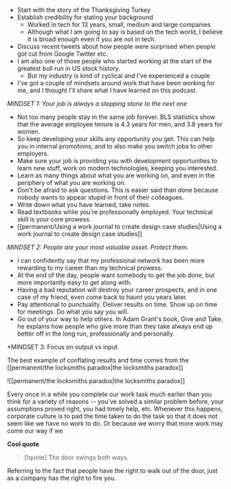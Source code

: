 
- Start with the story of the Thanksgiving Turkey
- Establish credibility for stating your background
	- Worked in tech for 13 years, small, medium and large companies
	- Although what I am going to say is based on the tech world, I believe it is broad enough even if you are not in tech.
- Discuss recent tweets about how people were surprised when people got cut from Google Twitter etc.
- I am also one of those people who started working at the start of the greatest bull run in US stock history.
	- But my industry is kind of cyclical and I've experienced a couple
- I've got a couple of mindsets around work that have been working for me, and I thought I'll share what I have learned on this podcast.

*MINDSET 1: Your job is always a stepping stone to the next one*

- Not too many people stay in the same job forever. BLS statistics show that the average employee tenure is 4.3 years for men, and 3.8 years for women.
- So keep developing your skills any opportunity you get. This can help you in internal promotions, and to also make you switch jobs to other employers.
- Make sure your job is providing you with development opportunities to learn new stuff, work on modern technologies, keeping you interested.
- Learn as many things about what you are working on, and even in the periphery of what you are working on.
- Don't be afraid to ask questions. This is easier said than done because nobody wants to appear stupid in front of their colleagues.
- Write down what you have learned, take notes.
- Read textbooks while you're professionally employed. Your technical skill is your core prowess. 
- [[permanent/Using a work journal to create design case studies|Using a work journal to create design case studies]]

*MINDSET 2:  People are your most valuable asset. Protect them.*

- I can confidently say that my professional network has been more rewarding to my career than my technical prowess. 
- At the end of the day, people want somebody to get the job done, but more importantly easy to get along with.
- Having a bad reputation will destroy your career prospects, and in one case of my friend, even come back to haunt you years later.
- Pay attentional to punctuality. Deliver results on time. Show up on time for meetings. Do what you say you will.
- Go out of your way to help others. In Adam Grant's book, Give and Take, he explains how people who give more than they take always end up better off in the long run, professionally and personally.

*MINDSET 3: Focus on output vs input

 The best example of conflating results and time comes from the [[permanent/the locksmiths paradox|the locksmiths paradox]]

![[permanent/the locksmiths paradox|the locksmiths paradox]]

Every once in a while you complete our work task much earlier than you think for a variety of reasons -- you've solved a similar problem before, your assumptions proved right, you had timely help, etc. Whenever this happens, corporate culture is to pad the time taken to do the task so that it does not seem like we have no work to do. Or because we worry that more work may come our way if we 

**Cool quote**
> [!quote] The door swings both ways.

Referring to the fact that people have the right to walk out of the door, just as a company has the right to fire you.








